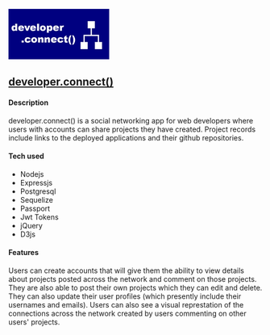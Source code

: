 ![logo](https://github.com/snatow/final-project/blob/master/public/images/logo_small.png)

## [developer.connect()](https://developer-connect.herokuapp.com/)

#### Description

developer.connect() is a social networking app for web developers where users with accounts can share projects they have created. Project records include links to the deployed applications and their github repositories.

#### Tech used
- Nodejs
- Expressjs
- Postgresql
- Sequelize
- Passport
- Jwt Tokens
- jQuery
- D3js

#### Features

Users can create accounts that will give them the ability to view details about projects posted across the network and comment on those projects. They are also able to post their own projects which they can edit and delete. They can also update their user profiles (which presently include their usernames and emails). Users can also see a visual represtation of the connections across the network created by users commenting on other users' projects.